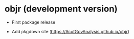 # objr (development version)

* First package release

* Add pkgdown site (https://ScotGovAnalysis.github.io/objr)
